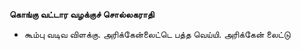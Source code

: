 **கொங்கு வட்டார வழக்குச் சொல்லகராதி**
- கூம்பு வடிவ விளக்கு. அரிக்கேன்லைட்டெ பத்த வெய்யி. அரிக்கேன் லைட்டு

